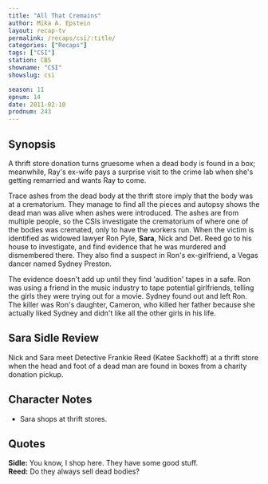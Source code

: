 ```yaml
---
title: "All That Cremains"
author: Mika A. Epstein
layout: recap-tv
permalink: /recaps/csi/:title/
categories: ["Recaps"]
tags: ["CSI"]
station: CBS
showname: "CSI"
showslug: csi

season: 11 
epnum: 14  
date: 2011-02-10
prodnum: 243    
---
```


## Synopsis

A thrift store donation turns gruesome when a dead body is found in a box; meanwhile, Ray's ex-wife pays a surprise visit to the crime lab when she's getting remarried and wants Ray to come.

Trace ashes from the dead body at the thrift store imply that the body was at a crematorium. They manage to find all the pieces and autopsy shows the dead man was alive when ashes were introduced. The ashes are from multiple people, so the CSIs investigate the crematorium of where one of the bodies was cremated, only to have the workers run. When the victim is identified as widowed lawyer Ron Pyle, **Sara**, Nick and Det. Reed go to his house to investigate, and find evidence that he was murdered and dismembered there. They also find a suspect in Ron's ex-girlfriend, a Vegas dancer named Sydney Preston.

The evidence doesn't add up until they find 'audition' tapes in a safe. Ron was using a friend in the music industry to tape potential girlfriends, telling the girls they were trying out for a movie. Sydney found out and left Ron. The killer was Ron's daughter, Cameron, who killed her father because she actually liked Sydney and didn't like all the other girls in his life.

## Sara Sidle Review

Nick and Sara meet Detective Frankie Reed (Katee Sackhoff) at a thrift store when the head and foot of a dead man are found in boxes from a charity donation pickup.

## Character Notes

* Sara shops at thrift stores.

## Quotes

**Sidle:** You know, I shop here. They have some good stuff.  
**Reed:** Do they always sell dead bodies?

